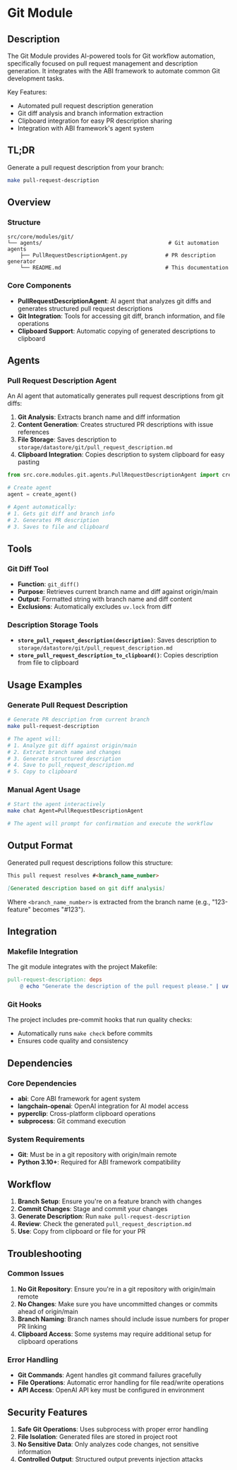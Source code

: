 # Git Module

## Description

The Git Module provides AI-powered tools for Git workflow automation, specifically focused on pull request management and description generation. It integrates with the ABI framework to automate common Git development tasks.

Key Features:
- Automated pull request description generation
- Git diff analysis and branch information extraction
- Clipboard integration for easy PR description sharing
- Integration with ABI framework's agent system

## TL;DR

Generate a pull request description from your branch:
```bash
make pull-request-description
```

## Overview

### Structure

```
src/core/modules/git/
└── agents/                                        # Git automation agents
    ├── PullRequestDescriptionAgent.py            # PR description generator
    └── README.md                                 # This documentation
```

### Core Components

- **PullRequestDescriptionAgent**: AI agent that analyzes git diffs and generates structured pull request descriptions
- **Git Integration**: Tools for accessing git diff, branch information, and file operations
- **Clipboard Support**: Automatic copying of generated descriptions to clipboard

## Agents

### Pull Request Description Agent

An AI agent that automatically generates pull request descriptions from git diffs:

1. **Git Analysis**: Extracts branch name and diff information
2. **Content Generation**: Creates structured PR descriptions with issue references
3. **File Storage**: Saves description to `storage/datastore/git/pull_request_description.md`
4. **Clipboard Integration**: Copies description to system clipboard for easy pasting

```python
from src.core.modules.git.agents.PullRequestDescriptionAgent import create_agent

# Create agent
agent = create_agent()

# Agent automatically:
# 1. Gets git diff and branch info
# 2. Generates PR description
# 3. Saves to file and clipboard
```

## Tools

### Git Diff Tool
- **Function**: `git_diff()`
- **Purpose**: Retrieves current branch name and diff against origin/main
- **Output**: Formatted string with branch name and diff content
- **Exclusions**: Automatically excludes `uv.lock` from diff

### Description Storage Tools
- **`store_pull_request_description(description)`**: Saves description to `storage/datastore/git/pull_request_description.md`
- **`store_pull_request_description_to_clipboard()`**: Copies description from file to clipboard

## Usage Examples

### Generate Pull Request Description

```bash
# Generate PR description from current branch
make pull-request-description

# The agent will:
# 1. Analyze git diff against origin/main
# 2. Extract branch name and changes
# 3. Generate structured description
# 4. Save to pull_request_description.md
# 5. Copy to clipboard
```

### Manual Agent Usage

```bash
# Start the agent interactively
make chat Agent=PullRequestDescriptionAgent

# The agent will prompt for confirmation and execute the workflow
```

## Output Format

Generated pull request descriptions follow this structure:

```markdown
This pull request resolves #<branch_name_number>

[Generated description based on git diff analysis]
```

Where `<branch_name_number>` is extracted from the branch name (e.g., "123-feature" becomes "#123").

## Integration

### Makefile Integration
The git module integrates with the project Makefile:

```makefile
pull-request-description: deps
	@ echo "Generate the description of the pull request please." | uv run python -m src.core.apps.terminal_agent.main generic_run_agent PullRequestDescriptionAgent
```

### Git Hooks
The project includes pre-commit hooks that run quality checks:
- Automatically runs `make check` before commits
- Ensures code quality and consistency

## Dependencies

### Core Dependencies
- **abi**: Core ABI framework for agent system
- **langchain-openai**: OpenAI integration for AI model access
- **pyperclip**: Cross-platform clipboard operations
- **subprocess**: Git command execution

### System Requirements
- **Git**: Must be in a git repository with origin/main remote
- **Python 3.10+**: Required for ABI framework compatibility

## Workflow

1. **Branch Setup**: Ensure you're on a feature branch with changes
2. **Commit Changes**: Stage and commit your changes
3. **Generate Description**: Run `make pull-request-description`
4. **Review**: Check the generated `pull_request_description.md`
5. **Use**: Copy from clipboard or file for your PR

## Troubleshooting

### Common Issues

1. **No Git Repository**: Ensure you're in a git repository with origin/main remote
2. **No Changes**: Make sure you have uncommitted changes or commits ahead of origin/main
3. **Branch Naming**: Branch names should include issue numbers for proper PR linking
4. **Clipboard Access**: Some systems may require additional setup for clipboard operations

### Error Handling

- **Git Commands**: Agent handles git command failures gracefully
- **File Operations**: Automatic error handling for file read/write operations
- **API Access**: OpenAI API key must be configured in environment

## Security Features

1. **Safe Git Operations**: Uses subprocess with proper error handling
2. **File Isolation**: Generated files are stored in project root
3. **No Sensitive Data**: Only analyzes code changes, not sensitive information
4. **Controlled Output**: Structured output prevents injection attacks
